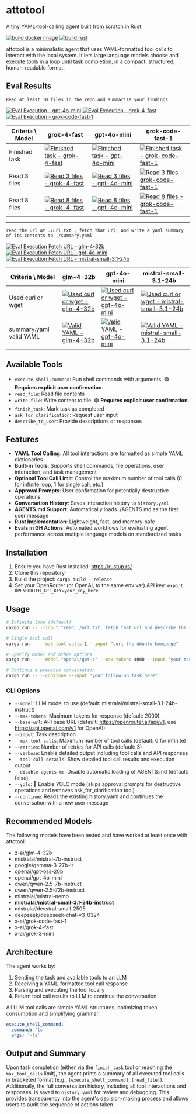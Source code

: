 # attotool

A tiny YAML-tool-calling agent built from scratch in Rust.

[![build docker image](https://github.com/tbarron-xyz/attotool/actions/workflows/build-docker.yml/badge.svg)](https://github.com/tbarron-xyz/attotool/actions/workflows/build-docker.yml)
[![build rust](https://github.com/tbarron-xyz/attotool/actions/workflows/ci-build.yml/badge.svg)](https://github.com/tbarron-xyz/attotool/actions/workflows/ci-build.yml)

attotool is a minimalistic agent that uses YAML-formatted tool calls to interact with the local system. It lets large language models choose and execute tools in a loop until task completion, in a compact, structured, human-readable format.

## Eval Results

`Read at least 10 files in the repo and summarize your findings`

[![Eval Execution - gpt-4o-mini](https://github.com/tbarron-xyz/attotool/actions/workflows/eval-execution-gpt-4o-mini.yml/badge.svg)](https://github.com/tbarron-xyz/attotool/actions/workflows/eval-execution-gpt-4o-mini.yml)
[![Eval Execution - grok-4-fast](https://github.com/tbarron-xyz/attotool/actions/workflows/eval-execution-grok-4-fast.yml/badge.svg)](https://github.com/tbarron-xyz/attotool/actions/workflows/eval-execution-grok-4-fast.yml)
[![Eval Execution - grok-code-fast-1](https://github.com/tbarron-xyz/attotool/actions/workflows/eval-execution-grok-code-fast-1.yml/badge.svg)](https://github.com/tbarron-xyz/attotool/actions/workflows/eval-execution-grok-code-fast-1.yml)

| Criteria \ Model | grok-4-fast | gpt-4o-mini | grok-code-fast-1 |
|------------------|-------------|-------------|------------------|
| Finished task | [![Finished task - grok-4-fast](https://github.com/tbarron-xyz/attotool/actions/workflows/eval-finished-task-grok-4-fast.yml/badge.svg)](https://github.com/tbarron-xyz/attotool/actions/workflows/eval-finished-task-grok-4-fast.yml) | [![Finished task - gpt-4o-mini](https://github.com/tbarron-xyz/attotool/actions/workflows/eval-finished-task-gpt-4o-mini.yml/badge.svg)](https://github.com/tbarron-xyz/attotool/actions/workflows/eval-finished-task-gpt-4o-mini.yml) | [![Finished task - grok-code-fast-1](https://github.com/tbarron-xyz/attotool/actions/workflows/eval-finished-task-grok-code-fast-1.yml/badge.svg)](https://github.com/tbarron-xyz/attotool/actions/workflows/eval-finished-task-grok-code-fast-1.yml) |
| Read 3 files | [![Read 3 files - grok-4-fast](https://github.com/tbarron-xyz/attotool/actions/workflows/eval-read-3-files-grok-4-fast.yml/badge.svg)](https://github.com/tbarron-xyz/attotool/actions/workflows/eval-read-3-files-grok-4-fast.yml) | [![Read 3 files - gpt-4o-mini](https://github.com/tbarron-xyz/attotool/actions/workflows/eval-read-3-files-gpt-4o-mini.yml/badge.svg)](https://github.com/tbarron-xyz/attotool/actions/workflows/eval-read-3-files-gpt-4o-mini.yml) | [![Read 3 files - grok-code-fast-1](https://github.com/tbarron-xyz/attotool/actions/workflows/eval-read-3-files-grok-code-fast-1.yml/badge.svg)](https://github.com/tbarron-xyz/attotool/actions/workflows/eval-read-3-files-grok-code-fast-1.yml) |
| Read 8 files | [![Read 8 files - grok-4-fast](https://github.com/tbarron-xyz/attotool/actions/workflows/eval-read-8-files-grok-4-fast.yml/badge.svg)](https://github.com/tbarron-xyz/attotool/actions/workflows/eval-read-8-files-grok-4-fast.yml) | [![Read 8 files - gpt-4o-mini](https://github.com/tbarron-xyz/attotool/actions/workflows/eval-read-8-files-gpt-4o-mini.yml/badge.svg)](https://github.com/tbarron-xyz/attotool/actions/workflows/eval-read-8-files-gpt-4o-mini.yml) | [![Read 8 files - grok-code-fast-1](https://github.com/tbarron-xyz/attotool/actions/workflows/eval-read-8-files-grok-code-fast-1.yml/badge.svg)](https://github.com/tbarron-xyz/attotool/actions/workflows/eval-read-8-files-grok-code-fast-1.yml) |

---

`read the url at ./url.txt , fetch that url, and write a yaml summary of its contents to ./summary.yaml`

[![Eval Execution Fetch URL - glm-4-32b](https://github.com/tbarron-xyz/attotool/actions/workflows/eval-execution-fetch-url-glm-4-32b.yml/badge.svg)](https://github.com/tbarron-xyz/attotool/actions/workflows/eval-execution-fetch-url-glm-4-32b.yml)
[![Eval Execution Fetch URL - gpt-4o-mini](https://github.com/tbarron-xyz/attotool/actions/workflows/eval-execution-fetch-url-gpt-4o-mini.yml/badge.svg)](https://github.com/tbarron-xyz/attotool/actions/workflows/eval-execution-fetch-url-gpt-4o-mini.yml)
[![Eval Execution Fetch URL - mistral-small-3.1-24b](https://github.com/tbarron-xyz/attotool/actions/workflows/eval-execution-fetch-url-mistral-small-3.1-24b.yml/badge.svg)](https://github.com/tbarron-xyz/attotool/actions/workflows/eval-execution-fetch-url-mistral-small-3.1-24b.yml)

| Criteria \ Model | glm-4-32b | gpt-4o-mini | mistral-small-3.1-24b |
|------------------|-----------|-------------|-----------------------|
| Used curl or wget | [![Used curl or wget - glm-4-32b](https://github.com/tbarron-xyz/attotool/actions/workflows/eval-used-curl-wget-glm-4-32b.yml/badge.svg)](https://github.com/tbarron-xyz/attotool/actions/workflows/eval-used-curl-wget-glm-4-32b.yml) | [![Used curl or wget - gpt-4o-mini](https://github.com/tbarron-xyz/attotool/actions/workflows/eval-used-curl-wget-gpt-4o-mini.yml/badge.svg)](https://github.com/tbarron-xyz/attotool/actions/workflows/eval-used-curl-wget-gpt-4o-mini.yml) | [![Used curl or wget - mistral-small-3.1-24b](https://github.com/tbarron-xyz/attotool/actions/workflows/eval-used-curl-wget-mistral-small-3.1-24b.yml/badge.svg)](https://github.com/tbarron-xyz/attotool/actions/workflows/eval-used-curl-wget-mistral-small-3.1-24b.yml) |
| summary.yaml valid YAML | [![Valid YAML - glm-4-32b](https://github.com/tbarron-xyz/attotool/actions/workflows/eval-valid-yaml-glm-4-32b.yml/badge.svg)](https://github.com/tbarron-xyz/attotool/actions/workflows/eval-valid-yaml-glm-4-32b.yml) | [![Valid YAML - gpt-4o-mini](https://github.com/tbarron-xyz/attotool/actions/workflows/eval-valid-yaml-gpt-4o-mini.yml/badge.svg)](https://github.com/tbarron-xyz/attotool/actions/workflows/eval-valid-yaml-gpt-4o-mini.yml) | [![Valid YAML - mistral-small-3.1-24b](https://github.com/tbarron-xyz/attotool/actions/workflows/eval-valid-yaml-mistral-small-3.1-24b.yml/badge.svg)](https://github.com/tbarron-xyz/attotool/actions/workflows/eval-valid-yaml-mistral-small-3.1-24b.yml) |

## Available Tools

- `execute_shell_command`: Run shell commands with arguments. 🟢 **Requires explicit user confirmation.**
- `read_file`: Read file contents
- `write_file`: Write content to file. 🟢 **Requires explicit user confirmation.**
- `finish_task`: Mark task as completed
- `ask_for_clarification`: Request user input
- `describe_to_user`: Provide descriptions or responses

## Features

- **YAML Tool Calling**: All tool interactions are formatted as simple YAML dictionaries
- **Built-in Tools**: Supports shell commands, file operations, user interaction, and task management
- **Optional Tool Call Limit**: Control the maximum number of tool calls (0 for infinite loop, 1 for single call, etc.)
- **Approval Prompts**: User confirmation for potentially destructive operations
- **Conversation History**: Saves interaction history to `history.yaml`
- **AGENTS.md Support**: Automatically loads ./AGENTS.md as the first user message
- **Rust Implementation**: Lightweight, fast, and memory-safe
- **Evals in GH Actions**: Automated workflows for evaluating agent performance across multiple language models on standardized tasks

## Installation

1. Ensure you have Rust installed: https://rustup.rs/
2. Clone this repository
3. Build the project: `cargo build --release`
4. Set your OpenRouter (or OpenAI, to the same env var) API key: `export OPENROUTER_API_KEY=your_key_here`

## Usage

```bash
# Infinite loop (default)
cargo run -- --input "read ./url.txt, fetch that url and describe the result as a markdown document"

# Single tool call
cargo run -- --max-tool-calls 1 --input "curl the ubuntu homepage"

# Specify model and other options
cargo run -- --model "openai/gpt-4" --max-tokens 4000 --input "your task here" --tool-call-details

# Continue a previous conversation
cargo run -- --continue --input "your follow-up task here"
```

### CLI Options

- `--model`: LLM model to use (default: mistralai/mistral-small-3.1-24b-instruct)
- `--max-tokens`: Maximum tokens for response (default: 2000)
- `--base-url`: API base URL (default: https://openrouter.ai/api/v1, use https://api.openai.com/v1 for OpenAI)
- `--input`: Task description
- `--max-tool-calls`: Maximum number of tool calls (default: 0 for infinite)
- `--retries`: Number of retries for API calls (default: 3)
- `--verbose`: Enable detailed output including tool calls and API responses
- `--tool-call-details`: Show detailed tool call results and execution output
- `--disable-agents-md`: Disable automatic loading of AGENTS.md (default: false)
- `--yolo`: 🚩 Enable YOLO mode (skips approval prompts for destructive operations and removes ask_for_clarification tool)
- `--continue`: Reads the existing history.yaml and continues the conversation with a new user message

## Recommended Models

The following models have been tested and have worked at least once with attotool:

- z-ai/glm-4-32b
- mistralai/mistral-7b-instruct
- google/gemma-3-27b-it
- openai/gpt-oss-20b
- openai/gpt-4o-mini
- qwen/qwen-2.5-7b-instruct
- qwen/qwen-2.5-72b-instruct
- mistralai/mistral-nemo
- **mistralai/mistral-small-3.1-24b-instruct**
- mistralai/devstral-small-2505
- deepseek/deepseek-chat-v3-0324
- x-ai/grok-code-fast-1
- x-ai/grok-4-fast
- x-ai/grok-3-mini

## Architecture

The agent works by:

1. Sending the task and available tools to an LLM
2. Receiving a YAML-formatted tool call response
3. Parsing and executing the tool locally
4. Return tool call results to LLM to continue the conversation

All LLM tool calls are simple YAML structures, optimizing token consumption and simplifying grammar.

```yaml
execute_shell_command:
  command: 'ls'
  args: '-la'
```

## Output and Summary

Upon task completion (either via the `finish_task` tool or reaching the `max_tool_calls` limit), the agent prints a summary of all executed tool calls in bracketed format (e.g., `[execute_shell_command]`, `[read_file]`). Additionally, the full conversation history, including all tool interactions and responses, is saved to `history.yaml` for review and debugging. This provides transparency into the agent's decision-making process and allows users to audit the sequence of actions taken.
